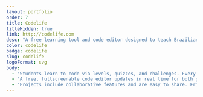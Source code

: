 ```yaml
---
layout: portfolio
order: 7
title: Codelife
titleHidden: true
link: http://codelife.com
desc: "A free learning tool and code editor designed to teach Brazilian students how to build websites."
color: codelife
badge: codelife
slug: codelife
logoFormat: svg
body:
  - "Students learn to code via levels, quizzes, and challenges. Every slide can be edited in the custom admin panel."
  - "A free, fullscreenable code editor updates in real time for both guided challenges and freeform projects."
  - "Projects include collaborative features and are easy to share. Friends make learning more fun!"
---
```

